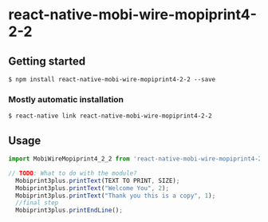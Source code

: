 # react-native-mobi-wire-mopiprint4-2-2

## Getting started

`$ npm install react-native-mobi-wire-mopiprint4-2-2 --save`

### Mostly automatic installation

`$ react-native link react-native-mobi-wire-mopiprint4-2-2`

## Usage
```javascript
import MobiWireMopiprint4_2_2 from 'react-native-mobi-wire-mopiprint4-2-2';

// TODO: What to do with the module?
  Mobiprint3plus.printText(TEXT TO PRINT, SIZE);
  Mobiprint3plus.printText("Welcome You", 2);
  Mobiprint3plus.printText("Thank you this is a copy", 1);
  //final step
  Mobiprint3plus.printEndLine();
```
